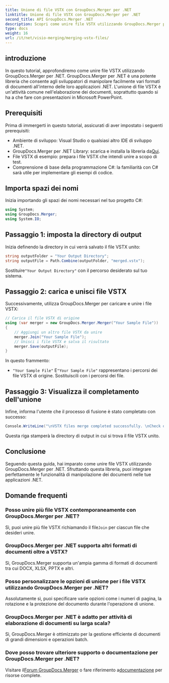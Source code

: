 ```yaml
---
title: Unione di file VSTX con GroupDocs.Merger per .NET
linktitle: Unione di file VSTX con GroupDocs.Merger per .NET
second_title: API GroupDocs.Merger .NET
description: Scopri come unire file VSTX utilizzando GroupDocs.Merger per .NET. Segui questa guida passo passo per una manipolazione efficiente dei documenti in C#.
type: docs
weight: 16
url: /it/net/visio-merging/merging-vstx-files/
---
```

## introduzione
In questo tutorial, approfondiremo come unire file VSTX utilizzando GroupDocs.Merger per .NET. GroupDocs.Merger per .NET è una potente libreria che consente agli sviluppatori di manipolare facilmente vari formati di documenti all'interno delle loro applicazioni .NET. L'unione di file VSTX è un'attività comune nell'elaborazione dei documenti, soprattutto quando si ha a che fare con presentazioni in Microsoft PowerPoint.
## Prerequisiti
Prima di immergerti in questo tutorial, assicurati di aver impostato i seguenti prerequisiti:
- Ambiente di sviluppo: Visual Studio o qualsiasi altro IDE di sviluppo .NET.
-  GroupDocs.Merger per .NET Library: scarica e installa la libreria da[Qui](https://releases.groupdocs.com/merger/net/).
- File VSTX di esempio: prepara i file VSTX che intendi unire a scopo di test.
- Comprensione di base della programmazione C#: la familiarità con C# sarà utile per implementare gli esempi di codice.

## Importa spazi dei nomi
Inizia importando gli spazi dei nomi necessari nel tuo progetto C#:
```csharp
using System; 
using GroupDocs.Merger;
using System.IO;
```
## Passaggio 1: imposta la directory di output
Inizia definendo la directory in cui verrà salvato il file VSTX unito:
```csharp
string outputFolder = "Your Output Directory";
string outputFile = Path.Combine(outputFolder, "merged.vstx");
```
 Sostituire`"Your Output Directory"` con il percorso desiderato sul tuo sistema.
## Passaggio 2: carica e unisci file VSTX
Successivamente, utilizza GroupDocs.Merger per caricare e unire i file VSTX:
```csharp
// Carica il file VSTX di origine
using (var merger = new GroupDocs.Merger.Merger("Your Sample File"))
{
    // Aggiungi un altro file VSTX da unire
    merger.Join("Your Sample File");
    // Unisci i file VSTX e salva il risultato
    merger.Save(outputFile);
}
```
In questo frammento:
- `"Your Sample File"` E`"Your Sample File"` rappresentano i percorsi dei file VSTX di origine. Sostituiscili con i percorsi dei file.
## Passaggio 3: Visualizza il completamento dell'unione
Infine, informa l'utente che il processo di fusione è stato completato con successo:
```csharp
Console.WriteLine("\nVSTX files merge completed successfully. \nCheck output in {0}", outputFolder);
```
Questa riga stamperà la directory di output in cui si trova il file VSTX unito.

## Conclusione
Seguendo questa guida, hai imparato come unire file VSTX utilizzando GroupDocs.Merger per .NET. Sfruttando questa libreria, puoi integrare perfettamente le funzionalità di manipolazione dei documenti nelle tue applicazioni .NET.

## Domande frequenti
### Posso unire più file VSTX contemporaneamente con GroupDocs.Merger per .NET?
 Sì, puoi unire più file VSTX richiamando il file`Join` per ciascun file che desideri unire.
### GroupDocs.Merger per .NET supporta altri formati di documenti oltre a VSTX?
Sì, GroupDocs.Merger supporta un'ampia gamma di formati di documenti tra cui DOCX, XLSX, PPTX e altri.
### Posso personalizzare le opzioni di unione per i file VSTX utilizzando GroupDocs.Merger per .NET?
Assolutamente sì, puoi specificare varie opzioni come i numeri di pagina, la rotazione e la protezione del documento durante l'operazione di unione.
### GroupDocs.Merger per .NET è adatto per attività di elaborazione di documenti su larga scala?
Sì, GroupDocs.Merger è ottimizzato per la gestione efficiente di documenti di grandi dimensioni e operazioni batch.
### Dove posso trovare ulteriore supporto o documentazione per GroupDocs.Merger per .NET?
 Visitare il[Forum GroupDocs.Merger](https://forum.groupdocs.com/c/merger/32) o fare riferimento a[documentazione](https://reference.groupdocs.com/merger/net/) per risorse complete.
